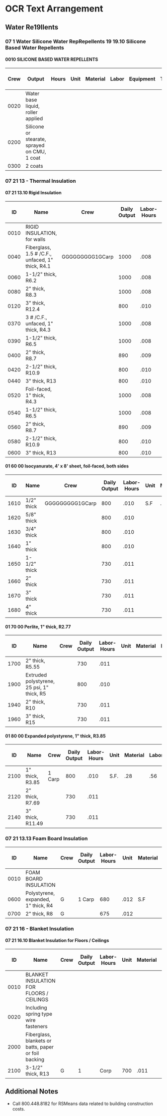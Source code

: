 # OCR Text Arrangement

## Water Re19llents

### 07 1 Water Silicone Water RepRepellents 19 19.10 Silicone Based Water Repellents

#### 0010 SILICONE BASED WATER REPELLENTS

| Crew | Output | Hours | Unit | Material | Labor | Equipment | Total | Total Incl O&P |
|-------|---------|--------|-------|----------|--------|-----------|--------|----------------|
| 0020 | Water base liquid, roller applied |  |  |  |  |  |  |  |
| 0200 | Silicone or stearate, sprayed on CMU, 1 coat |  |  |  |  |  |  |  |
| 0300 | 2 coats |  |  |  |  |  |  |  |

### 07 21 13 - Thermal Insulation

#### 07 21 13.10 Rigid Insulation

| ID | Name | Crew | Daily Output | Labor-Hours | Unit | Material | Labor | Equipment | Total | Total Incl O&P |
|-----|-------|-------|--------------|-------------|-------|----------|--------|-----------|--------|----------------|
| 0010 | RIGID INSULATION, for walls |  |  |  |  |  |  |  |  |  |
| 0040 | Fiberglass, 1.5 # /C.F., unfaced, 1" thick, R4.1 | GGGGGGGGG1GCarp | 1000 | .008 | S.F | .46 | 44454455555555 |  | .91 |
| 0060 | 1-1/2" thick, R6.2 |  | 1000 | .008 |  |  |  |  |  | 1.01 |
| 0080 | 2" thick, R8.3 |  | 1000 | .008 |  |  |  |  |  | 1.07 |
| 0120 | 3" thick, R12.4 |  | 800 | .010 |  |  |  |  |  | 1.31 |
| 0370 | 3 # /C.F., unfaced, 1" thick, R4.3 |  | 1000 | .008 |  |  |  |  |  | 1.18 |
| 0390 | 1-1/2" thick, R6.5 |  | 1000 | .008 |  |  |  |  |  | 1.38 |
| 0400 | 2" thick, R8.7 |  | 890 | .009 |  |  |  |  |  | 1.98 |
| 0420 | 2-1/2" thick, R10.9 |  | 800 | .010 |  |  |  |  |  | 1.88 |
| 0440 | 3" thick, R13 |  | 800 | .010 |  |  |  |  |  | 2.64 |
| 0520 | Foil-faced, 1" thick, R4.3 |  | 1000 | .008 |  |  |  |  |  | 1.47 |
| 0540 | 1-1/2" thick, R6.5 |  | 1000 | .008 |  |  |  |  |  | 1.86 |
| 0560 | 2" thick, R8.7 |  | 890 | .009 |  |  |  |  |  | 2.28 |
| 0580 | 2-1/2" thick, R10.9 |  | 800 | .010 |  |  |  |  |  | 2.79 |
| 0600 | 3" thick, R13 |  | 800 | .010 |  |  |  |  |  | 2.92 |

#### 01 60 00 Isocyanurate, 4' x 8' sheet, foil-faced, both sides

| ID | Name | Crew | Daily Output | Labor-Hours | Unit | Material | Labor | Equipment | Total | Total Incl O&P |
|-----|-------|-------|--------------|-------------|-------|----------|--------|-----------|--------|----------------|
| 1610 | 1/2" thick | GGGGGGGGG1GCarp | 800 | .010 | S.F | .37 | .56 |  | .93 |
| 1620 | 5/8" thick |  | 800 | .010 |  |  |  |  | 1.35 |
| 1630 | 3/4" thick |  | 800 | .010 |  |  |  |  | 1.12 |
| 1640 | 1" thick |  | 800 | .010 |  |  |  |  | 1.26 |
| 1650 | 1-1/2" thick |  | 730 | .011 |  |  |  |  | 1.45 |
| 1660 | 2" thick |  | 730 | .011 |  |  |  |  | 1.73 |
| 1670 | 3" thick |  | 730 | .011 |  |  |  |  | 2.56 |
| 1680 | 4" thick |  | 730 | .011 |  |  |  |  | 3.28 |

#### 01 70 00 Perlite, 1" thick, R2.77

| ID | Name | Crew | Daily Output | Labor-Hours | Unit | Material | Labor | Equipment | Total | Total Incl O&P |
|-----|-------|-------|--------------|-------------|-------|----------|--------|-----------|--------|----------------|
| 1700 | 2" thick, R5.55 |  | 730 | .011 |  |  |  |  | 1.68 |
| 1900 | Extruded polystyrene, 25 psi, 1" thick, R5 |  | 800 | .010 |  |  |  |  | 1.29 |
| 1940 | 2" thick, R10 |  | 730 | .011 |  |  |  |  | 2.07 |
| 1960 | 3" thick, R15 |  | 730 | .011 |  |  |  |  | 2.80 |

#### 01 80 00 Expanded polystyrene, 1" thick, R3.85

| ID | Name | Crew | Daily Output | Labor-Hours | Unit | Material | Labor | Equipment | Total | Total Incl O&P |
|-----|-------|-------|--------------|-------------|-------|----------|--------|-----------|--------|----------------|
| 2100 | 1" thick, R3.85 | 1 Carp | 800 | .010 | S.F. | .28 | .56 |  | .84 |
| 2120 | 2" thick, R7.69 |  | 730 | .011 |  |  |  |  | 1.18 |
| 2140 | 3" thick, R11.49 |  | 730 | .011 |  |  |  |  | 1.46 |

### 07 21 13.13 Foam Board Insulation

| ID | Name | Crew | Daily Output | Labor-Hours | Unit | Material | Labor | Equipment | Total | Total Incl O&P |
|-----|-------|-------|--------------|-------------|-------|----------|--------|-----------|--------|----------------|
| 0010 | FOAM BOARD INSULATION |  |  |  |  |  |  |  |  |  |
| 0600 | Polystyrene, expanded, 1" thick, R4 | G | 1 Carp | 680 | .012 | S.F | .25 | .66 |  | .94 |
| 0700 | 2" thick, R8 | G |  | 675 | .012 |  |  |  |  | 1.23 |

### 07 21 16 - Blanket Insulation

#### 07 21 16.10 Blanket Insulation for Floors / Ceilings

| ID | Name | Crew | Daily Output | Labor-Hours | Unit | Material | Labor | Equipment | Total | Total Incl O&P |
|-----|-------|-------|--------------|-------------|-------|----------|--------|-----------|--------|----------------|
| 0010 | BLANKET INSULATION FOR FLOORS / CEILINGS |  |  |  |  |  |  |  |  |  |
| 0020 | Including spring type wire fasteners |  |  |  |  |  |  |  |  |  |
| 2000 | Fiberglass, blankets or batts, paper or foil backing |  |  |  |  |  |  |  |  |  |
| 2100 | 3-1/2" thick, R13 | G | 1 | Corp | 700 | .011 | S.F. | .73 | .64 | 1.37 |

## Additional Notes
- Call 800.448.8182 for RSMeans data related to building construction costs.